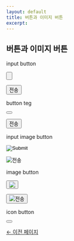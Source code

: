 ```yaml
---
layout: default
title: 버튼과 이미지 버튼
excerpt: 
---
```


<h2>버튼과 이미지 버튼</h2>

<p>input button</p>
<p><input type="button"></p>
<p><input type="button" value="전송"></p>
<p>button teg</p>
<p><button type="button"></button></p>
<p><button type="button">전송</button></p>
<p>input image button</p>
<p><input type="image" src="test.png"></p>
<p><input type="image" src="test.png" alt="전송"></p>
<p>image button</p>
<p><button><img src="test.png"></button></p>
<p><button><img src="test.png" alt="전송"></button></p>
<p>icon button</p>
<p><button type="button"><i class="fas fa-star"></i></button></p>

<p><a href="#" onclick="history.back(-1);">← 이전 페이지</a></p>
